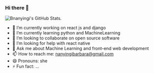 ### Hi there 👋


![Bnanyingi's GitHub Stats.](https://github-readme-stats.vercel.app/api?username=Bnanyingi&&show_icons=true&title_color=ffffff&icon_color=2A75CF&text_color=daf7dc&bg_color=191919)
<!--
**Bnanyingi/Bnanyingi** is a ✨ _special_ ✨ repository because its `README.md` (this file) appears on your GitHub profile.
-->


- 🔭 I’m currently working on react js and django
- 🌱 I’m currently learning python and MachineLearning
- 👯 I’m looking to collaborate on open source software
- 🤔 I’m looking for help with react native
- 💬 Ask me about Machine Learning and front-end web development
- 📫 How to reach me: nanyingibarbara@gmail.com
- 😄 Pronouns: she
- ⚡ Fun fact: ...

